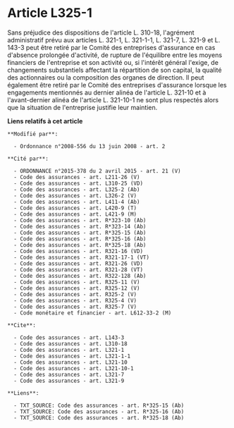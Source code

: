 # Article L325-1

Sans préjudice des dispositions de l'article L. 310-18, l'agrément administratif prévu aux articles L. 321-1, L. 321-1-1, L.
321-7, L. 321-9 et L. 143-3 peut être retiré par le Comité des entreprises d'assurance en cas d'absence prolongée d'activité,
de rupture de l'équilibre entre les moyens financiers de l'entreprise et son activité ou, si l'intérêt général l'exige, de
changements substantiels affectant la répartition de son capital, la qualité des actionnaires ou la composition des organes
de direction. Il peut également être retiré par le Comité des entreprises d'assurance lorsque les engagements mentionnés au
dernier alinéa de l'article L. 321-10 et à l'avant-dernier alinéa de l'article L. 321-10-1 ne sont plus respectés alors que
la situation de l'entreprise justifie leur maintien.

**Liens relatifs à cet article**

	**Modifié par**:

	  - Ordonnance n°2008-556 du 13 juin 2008 - art. 2

	**Cité par**:

	  - ORDONNANCE n°2015-378 du 2 avril 2015 - art. 21 (V)
	  - Code des assurances - art. L211-26 (V)
	  - Code des assurances - art. L310-25 (VD)
	  - Code des assurances - art. L325-2 (Ab)
	  - Code des assurances - art. L326-2 (V)
	  - Code des assurances - art. L411-4 (Ab)
	  - Code des assurances - art. L420-9 (T)
	  - Code des assurances - art. L421-9 (M)
	  - Code des assurances - art. R*323-10 (Ab)
	  - Code des assurances - art. R*323-14 (Ab)
	  - Code des assurances - art. R*325-15 (Ab)
	  - Code des assurances - art. R*325-16 (Ab)
	  - Code des assurances - art. R*325-18 (Ab)
	  - Code des assurances - art. R321-16 (VD)
	  - Code des assurances - art. R321-17-1 (VT)
	  - Code des assurances - art. R321-26 (VD)
	  - Code des assurances - art. R321-28 (VT)
	  - Code des assurances - art. R322-128 (Ab)
	  - Code des assurances - art. R325-11 (V)
	  - Code des assurances - art. R325-12 (V)
	  - Code des assurances - art. R325-2 (V)
	  - Code des assurances - art. R325-4 (V)
	  - Code des assurances - art. R325-7 (V)
	  - Code monétaire et financier - art. L612-33-2 (M)

	**Cite**:

	  - Code des assurances - art. L143-3
	  - Code des assurances - art. L310-18
	  - Code des assurances - art. L321-1
	  - Code des assurances - art. L321-1-1
	  - Code des assurances - art. L321-10
	  - Code des assurances - art. L321-10-1
	  - Code des assurances - art. L321-7
	  - Code des assurances - art. L321-9

	**Liens**:

	  - TXT_SOURCE: Code des assurances - art. R*325-15 (Ab)
	  - TXT_SOURCE: Code des assurances - art. R*325-16 (Ab)
	  - TXT_SOURCE: Code des assurances - art. R*325-18 (Ab)
